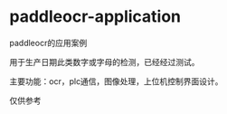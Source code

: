 # paddleocr-application
paddleocr的应用案例

用于生产日期此类数字或字母的检测，已经经过测试。  

  
  
主要功能：ocr，plc通信，图像处理，上位机控制界面设计。  


仅供参考
